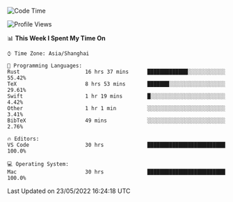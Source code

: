 <!--START_SECTION:waka-->
![Code Time](http://img.shields.io/badge/Code%20Time-1%2C348%20hrs%2021%20mins-blue)

![Profile Views](http://img.shields.io/badge/Profile%20Views-148-blue)

📊 **This Week I Spent My Time On** 

```text
⌚︎ Time Zone: Asia/Shanghai

💬 Programming Languages: 
Rust                     16 hrs 37 mins      █████████████░░░░░░░░░░░░   55.42% 
TeX                      8 hrs 53 mins       ███████░░░░░░░░░░░░░░░░░░   29.61% 
Swift                    1 hr 19 mins        █░░░░░░░░░░░░░░░░░░░░░░░░   4.42% 
Other                    1 hr 1 min          ░░░░░░░░░░░░░░░░░░░░░░░░░   3.41% 
BibTeX                   49 mins             ░░░░░░░░░░░░░░░░░░░░░░░░░   2.76%

🔥 Editors: 
VS Code                  30 hrs              █████████████████████████   100.0%

💻 Operating System: 
Mac                      30 hrs              █████████████████████████   100.0%

```


 Last Updated on 23/05/2022 16:24:18 UTC
<!--END_SECTION:waka-->
